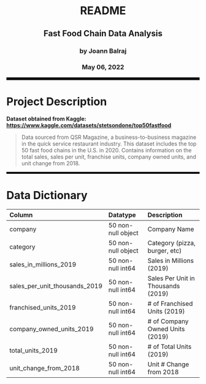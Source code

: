 <div align="center">

    
# README
## Fast Food Chain Data Analysis


### by Joann Balraj 
### May 06, 2022

</div align="center">
    
<hr style="border:3px solid black"> </hr>

# Project Description

**Dataset obtained from Kaggle: https://www.kaggle.com/datasets/stetsondone/top50fastfood**

> Data sourced from QSR Magazine, a business-to-business magazine in the quick service restaurant industry. This dataset includes the top 50 fast food chains in the U.S. in 2020. Contains information on the total sales, sales per unit, franchise units, company owned units, and unit change from 2018.

<hr style="border:2px solid black"> </hr>

# Data Dictionary

| Column                       | Datatype            | Description                        |
|:-----------------------------|:--------------------|:-----------------------------------|
| company                      | 50 non-null  object | Company Name
| category                     | 50 non-null  object | Category (pizza, burger, etc)
| sales_in_millions_2019       | 50 non-null  int64  | Sales in Millions (2019)
| sales_per_unit_thousands_2019| 50 non-null  int64  | Sales Per Unit in Thousands (2019)  
| franchised_units_2019        | 50 non-null  int64  | # of Franchised Units (2019)
| company_owned_units_2019     | 50 non-null  int64  | # of Company Owned Units (2019)
| total_units_2019             | 50 non-null  int64  | # of Total Units (2019)
| unit_change_from_2018        | 50 non-null  int64  | Unit # Change from 2018
